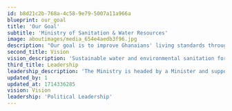 ```yaml
---
id: b8d21c2b-768a-4c58-9e79-5007a11a966a
blueprint: our_goal
title: 'Our Goal'
subtitle: 'Ministry of Sanitation & Water Resources'
image: aboutimages/media_654e4aedb3f96.jpg
description: "Our goal is to improve Ghanaians' living standards through increased access to and use of safe water, sanitation and hygiene practices, and sustainable management of water resources. The Ministry derives its core mandate primarily from Article 190 of the 1992 constitution of the Republic of Ghana."
second_title: Vision
vision_description: 'Sustainable water and environmental sanitation for all'
third_title: Leadership
leadership_description: 'The Ministry is headed by a Minister and supported by one Deputy Minister who provide political leadership.'
updated_by: 1
updated_at: 1714336285
vision: Vision
leadership: 'Political Leadership'
---
```

